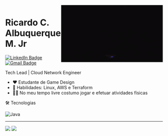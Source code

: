 <img src = "banner.gif" width = "325px" align = "right">

# Ricardo C. Albuquerque M. Jr
  <div id="badges">
  <a href = "https://www.linkedin.com/in/ricardo-cisneiros/">
    <img src="https://img.shields.io/badge/LinkedIn-blue?style=for-the-badge&logo=linkedin&logoColor=white" alt="LinkedIn Badge"/>
  </a>
  <a href = "mailto: ricardo.cisneiros2015@gmail.com">
    <img src="https://img.shields.io/badge/Gmail-D14836?style=for-the-badge&logo=gmail&logoColor=white" alt="Gmail Badge"/>
  </a>
</div>

Tech Lead | Cloud Network Engineer

- ❤ Estudante de Game Design
- 📌 Habilidades: Linux, AWS e Terraform
- 👩‍💻 No meu tempo livre costumo jogar e efetuar atividades físicas 

🛠 Tecnologias
<div>
  <img src="https://camo.githubusercontent.com/795a7bdf284dcb5d862ca6581e02f505ae1e8965965be9116e1d93737c063c84/68747470733a2f2f74686961676f616c6578616e647269612e636f6d2e62722f6173736574732f696d672f7465727261666f726d2d6c6f676f2e706e67" title="Java" alt="Java" width="40" height="40"/>&nbsp;
</div>

---


<div>
    <img height="180em" src="https://github-readme-stats.vercel.app/api?username=ricardocisneiros&show_icons=true&theme=merko"/>
    <img height="180em" src="https://github-readme-stats.vercel.app/api/top-langs/?username=ricardocisneiros&layout=compact&langs_count=16&theme=merko" />
<div>
